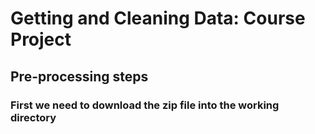 # Getting and Cleaning Data: Course Project

## Pre-processing steps
### First we need to download the zip file into the working directory
